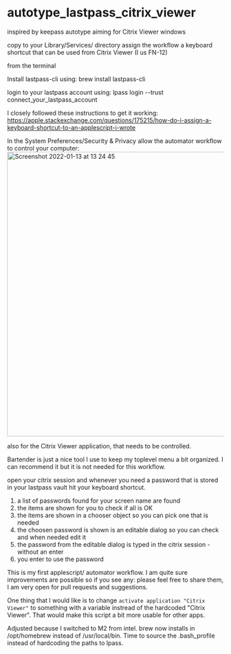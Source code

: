 # autotype_lastpass_citrix_viewer
inspired by keepass autotype aiming for Citrix Viewer windows

copy to your Library/Services/ directory
assign the workflow a keyboard shortcut that can be used from Citrix Viewer (I us FN-12)

from the terminal

Install lastpass-cli using: brew install lastpass-cli

login to your lastpass account using: lpass login --trust connect_your_lastpass_account

I closely followed these instructions to get it working: https://apple.stackexchange.com/questions/175215/how-do-i-assign-a-keyboard-shortcut-to-an-applescript-i-wrote

In the System Preferences/Security & Privacy allow the automator workflow to control your computer:<img width="662" alt="Screenshot 2022-01-13 at 13 24 45" src="https://user-images.githubusercontent.com/496774/149329858-6aa0878a-7336-482e-b6fe-094940bd2df5.png">

also for the Citrix Viewer application, that needs to be controlled.

Bartender is just a nice tool I use to keep my toplevel menu a bit organized. I can recommend it but it is not needed for this workflow.


open your citrix session and whenever you need a password that is stored in your lastpass vault hit your keyboard shortcut.
1) a list of passwords found for your screen name are found
2) the items are shown for you to check if all is OK
3) the items are shown in a chooser object so you can pick one that is needed
4) the choosen password is shown is an editable dialog so you can check and when needed edit it
5) the password from the editable dialog is typed in the citrix session - without an enter
6) you enter to use the password


This is my first applescript/ automator workflow. I am quite sure improvements are possible so if you see any: please feel free to share them, I am very open for pull requests and suggestions.


One thing that I would like is to change ```activate application "Citrix Viewer"``` to something with a variable instread of the hardcoded "Citrix Viewer". That would make this script a bit more usable for other apps.

Adjusted because I switched to M2 from intel. brew now installs in /opt/homebrew instead of /usr/local/bin. Time to source the .bash_profile instead of hardcoding the paths to lpass.
